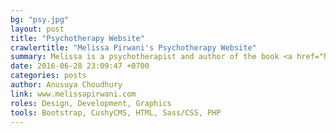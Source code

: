 ```yaml
---
bg: "psy.jpg"
layout: post
title: "Psychotherapy Website"
crawlertitle: "Melissa Pirwani's Psychotherapy Website"
summary: Melissa is a psychotherapist and author of the book <a href="https://www.amazon.com/No-Touching-Secrets-about-touching-ebook/dp/B0197NAR5S" target="_blank" style="color:midnightblue">No Touching Secrets!</a>. She wanted a website for her private practice, book, and other services she offers. Her main requirements were that it would be simple, professional and easy to navigate. I created this responsive website using the Bootstrap framework coupled with CushyCMS for a lightweight content management system. Rest I used plain HTML, Sass/CSS and some PHP.
date: 2016-06-28 23:09:47 +0700
categories: posts
author: Anusuya Choudhury
link: www.melissapirwani.com
roles: Design, Development, Graphics
tools: Bootstrap, CushyCMS, HTML, Sass/CSS, PHP
---
```


